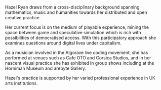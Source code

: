 Hazel Ryan draws from a cross-disciplinary background spanning mathematics, music and humanities towards her distributed and open creative practice.

Her current focus is on the medium of playable experience, mining the space between game and speculative simulation which is rich with possibilities of democratised access. With this participatory approach she examines questions around digital lives under capitalism.

As a musician involved in the Algorave live coding movement, she has performed at venues such as Cafe OTO and Corsica Studios, and in her nascent visual practice she has exhibited in group shows including at the Horniman Museum and arebyte Gallery.

Hazel's practice is supported by her varied professional experience in UK arts institutions.